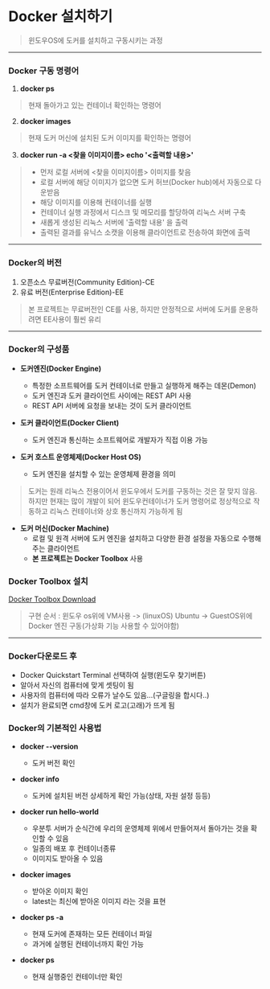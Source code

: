 Docker 설치하기
==============
> 윈도우OS에 도커를 설치하고 구동시키는 과정

*	*	*
### Docker 구동 명령어

1. **docker ps**
> 현재 돌아가고 있는 컨테이너 확인하는 명령어

2. **docker images**
> 현재 도커 머신에 설치된 도커 이미지를 확인하는 명령어

3. **docker run -a <찾을 이미지이름> echo '<출력할 내용>'**
> * 먼저 로컬 서버에 <찾을 이미지이름> 이미지를 찾음
> * 로컬 서버에 해당 이미지가 없으면 도커 허브(Docker hub)에서 자동으로 다운받음
> * 해당 이미지를 이용해 컨테이너를 실행
> * 컨테이너 실행 과정에서 디스크 및 메모리를 할당하여 리눅스 서버 구축
> * 새롭게 생성된 리눅스 서버에 '출력할 내용' 을 출력
> * 출력된 결과를 유닉스 소캣을 이용해 클라이언트로 전송하여 화면에 출력
*	*	*
### Docker의 버전
1. 오픈소스 무료버전(Community Edition)-CE
2. 유료 버전(Enterprise Edition)-EE
> 본 프로젝트는 무료버전인 CE를 사용, 하지만 안정적으로 서버에 도커를 운용하려면 EE사용이 훨씬 유리

*	*	*
### Docker의 구성품
* **도커엔진(Docker Engine)**
	- 특정한 소프트웨어를 도커 컨테이너로 만들고 실행하게 해주는 데몬(Demon)
	- 도커 엔진과 도커 클라이언트 사이에는 REST API 사용
	- REST API 서버에 요청을 보내는 것이 도커 클라이언트

* **도커 클라이언트(Docker Client)**
	- 도커 엔진과 통신하는 소프트웨어로 개발자가 직접 이용 가능

* **도커 호스트 운영체제(Docker Host OS)**
	- 도커 엔진을 설치할 수 있는 운영체제 환경을 의미

> 도커는 원래 리눅스 전용이어서 윈도우에서 도커를 구동하는 것은 잘 맞지 않음. 하지만 현재는 많이 개발이 되어 윈도우컨테이너가 도커 명령어로 정상적으로 작동하고 리눅스 컨테이너와 상호 통신까지 가능하게 됨

* **도커 머신(Docker Machine)**
	- 로컬 및 원격 서버에 도커 엔진을 설치하고 다양한 환경 설정을 자동으로 수행해주는 클라이언트
	- **본 프로젝트는 Docker Toolbox** 사용

### Docker Toolbox 설치
[Docker Toolbox Download](https://docs.docker.com/toolbox/toolbox_install_windows/)
> 구현 순서 : 윈도우 os위에 VM사용 -> (linuxOS) Ubuntu -> GuestOS위에 Docker 엔진 구동(가상화 기능 사용할 수 있어야함)

*	*	*
### Docker다운로드 후
* Docker Quickstart Terminal 선택하여 실행(윈도우 찾기버튼)
* 알아서 자신의 컴퓨터에 맞게 셋팅이 됨
* 사용자의 컴퓨터에 따라 오류가 날수도 있음...(구글링을 합시다..)
* 설치가 완료되면 cmd창에 도커 로고(고래)가 뜨게 됨

### Docker의 기본적인 사용법
* **docker --version**
	- 도커 버전 확인

* **docker info**
	- 도커에 설치된 버전 상세하게 확인 가능(상태, 자원 설정 등등)

* **docker run hello-world**
	- 우분투 서버가 순식간에 우리의 운영체제 위에서 만들어져서 돌아가는 것을 확인할 수 있음
	- 일종의 배포 후 컨테이너종류
	- 이미지도 받아올 수 있음

* **docker images**
	- 받아온 이미지 확인
	- latest는 최신에 받아온 이미지 라는 것을 표현

* **docker ps -a**
	- 현재 도커에 존재하는 모든 컨테이너 파일
	- 과거에 실행된 컨테이너까지 확인 가능

* **docker ps**
	- 현재 실행중인 컨테이너만 확인

